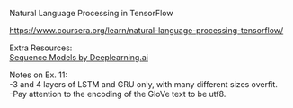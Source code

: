 Natural Language Processing in TensorFlow

https://www.coursera.org/learn/natural-language-processing-tensorflow/

Extra Resources:  
[Sequence Models by Deeplearning.ai](https://www.coursera.org/learn/nlp-sequence-models/)  

Notes on Ex. 11:  
-3 and 4 layers of LSTM and GRU only, with many different sizes overfit.  
-Pay attention to the encoding of the GloVe text to be utf8.
